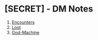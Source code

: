 # **[SECRET]** - DM Notes

1. [Encounters](/Encounters.md)
1. [Loot](/Loot.md)
1. [God-Machine](/gm/gm_intro.md)